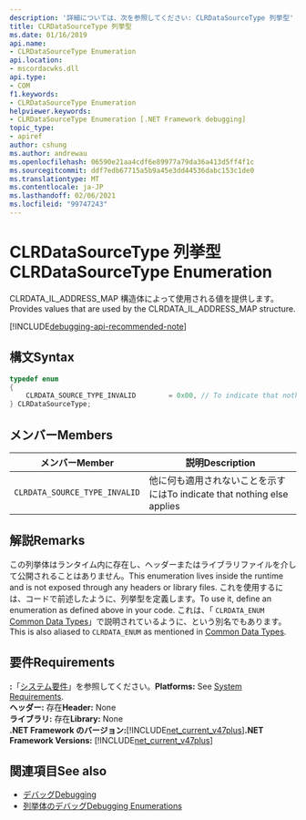 ```yaml
---
description: '詳細については、次を参照してください: CLRDataSourceType 列挙型'
title: CLRDataSourceType 列挙型
ms.date: 01/16/2019
api.name:
- CLRDataSourceType Enumeration
api.location:
- mscordacwks.dll
api.type:
- COM
f1.keywords:
- CLRDataSourceType Enumeration
helpviewer.keywords:
- CLRDataSourceType Enumeration [.NET Framework debugging]
topic_type:
- apiref
author: cshung
ms.author: andrewau
ms.openlocfilehash: 06590e21aa4cdf6e89977a79da36a413d5ff4f1c
ms.sourcegitcommit: ddf7edb67715a5b9a45e3dd44536dabc153c1de0
ms.translationtype: MT
ms.contentlocale: ja-JP
ms.lasthandoff: 02/06/2021
ms.locfileid: "99747243"
---
```

# <a name="clrdatasourcetype-enumeration"></a><span data-ttu-id="48ad7-103">CLRDataSourceType 列挙型</span><span class="sxs-lookup"><span data-stu-id="48ad7-103">CLRDataSourceType Enumeration</span></span>

<span data-ttu-id="48ad7-104">CLRDATA_IL_ADDRESS_MAP 構造体によって使用される値を提供します。</span><span class="sxs-lookup"><span data-stu-id="48ad7-104">Provides values that are used by the CLRDATA_IL_ADDRESS_MAP structure.</span></span>

[!INCLUDE[debugging-api-recommended-note](../../../../includes/debugging-api-recommended-note.md)]

## <a name="syntax"></a><span data-ttu-id="48ad7-105">構文</span><span class="sxs-lookup"><span data-stu-id="48ad7-105">Syntax</span></span>

```cpp
typedef enum
{
    CLRDATA_SOURCE_TYPE_INVALID        = 0x00, // To indicate that nothing else applies
} CLRDataSourceType;
```

## <a name="members"></a><span data-ttu-id="48ad7-106">メンバー</span><span class="sxs-lookup"><span data-stu-id="48ad7-106">Members</span></span>

| <span data-ttu-id="48ad7-107">メンバー</span><span class="sxs-lookup"><span data-stu-id="48ad7-107">Member</span></span>                        | <span data-ttu-id="48ad7-108">説明</span><span class="sxs-lookup"><span data-stu-id="48ad7-108">Description</span></span>                           |
| ----------------------------- | ------------------------------------- |
| `CLRDATA_SOURCE_TYPE_INVALID` | <span data-ttu-id="48ad7-109">他に何も適用されないことを示すには</span><span class="sxs-lookup"><span data-stu-id="48ad7-109">To indicate that nothing else applies</span></span> |

## <a name="remarks"></a><span data-ttu-id="48ad7-110">解説</span><span class="sxs-lookup"><span data-stu-id="48ad7-110">Remarks</span></span>

<span data-ttu-id="48ad7-111">この列挙体はランタイム内に存在し、ヘッダーまたはライブラリファイルを介して公開されることはありません。</span><span class="sxs-lookup"><span data-stu-id="48ad7-111">This enumeration lives inside the runtime and is not exposed through any headers or library files.</span></span> <span data-ttu-id="48ad7-112">これを使用するには、コードで前述したように、列挙型を定義します。</span><span class="sxs-lookup"><span data-stu-id="48ad7-112">To use it, define an enumeration as defined above in your code.</span></span> <span data-ttu-id="48ad7-113">これは、「 `CLRDATA_ENUM` [Common Data Types](../common-data-types-unmanaged-api-reference.md)」で説明されているように、という別名でもあります。</span><span class="sxs-lookup"><span data-stu-id="48ad7-113">This is also aliased to `CLRDATA_ENUM` as mentioned in [Common Data Types](../common-data-types-unmanaged-api-reference.md).</span></span>

## <a name="requirements"></a><span data-ttu-id="48ad7-114">要件</span><span class="sxs-lookup"><span data-stu-id="48ad7-114">Requirements</span></span>

<span data-ttu-id="48ad7-115">**:**「[システム要件](../../get-started/system-requirements.md)」を参照してください。</span><span class="sxs-lookup"><span data-stu-id="48ad7-115">**Platforms:** See [System Requirements](../../get-started/system-requirements.md).</span></span>  
<span data-ttu-id="48ad7-116">**ヘッダー:** 存在</span><span class="sxs-lookup"><span data-stu-id="48ad7-116">**Header:** None</span></span>  
<span data-ttu-id="48ad7-117">**ライブラリ:** 存在</span><span class="sxs-lookup"><span data-stu-id="48ad7-117">**Library:** None</span></span>  
<span data-ttu-id="48ad7-118">**.NET Framework のバージョン:**[!INCLUDE[net_current_v47plus](../../../../includes/net-current-v47plus.md)]</span><span class="sxs-lookup"><span data-stu-id="48ad7-118">**.NET Framework Versions:** [!INCLUDE[net_current_v47plus](../../../../includes/net-current-v47plus.md)]</span></span>  

## <a name="see-also"></a><span data-ttu-id="48ad7-119">関連項目</span><span class="sxs-lookup"><span data-stu-id="48ad7-119">See also</span></span>

- [<span data-ttu-id="48ad7-120">デバッグ</span><span class="sxs-lookup"><span data-stu-id="48ad7-120">Debugging</span></span>](index.md)
- [<span data-ttu-id="48ad7-121">列挙体のデバッグ</span><span class="sxs-lookup"><span data-stu-id="48ad7-121">Debugging Enumerations</span></span>](debugging-enumerations.md)
